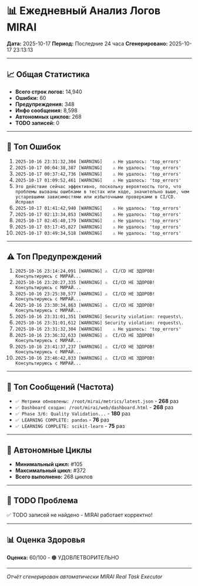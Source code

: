 # 📊 Ежедневный Анализ Логов MIRAI

**Дата:** 2025-10-17
**Период:** Последние 24 часа
**Сгенерировано:** 2025-10-17 23:13:13

---

## 📈 Общая Статистика

- **Всего строк логов:** 14,940
- **Ошибки:** 60
- **Предупреждения:** 348
- **Инфо сообщения:** 8,598
- **Автономных циклов:** 268
- **TODO записей:** 0

---

## 🔴 Топ Ошибок

1. `2025-10-16 23:31:32,304 [WARNING]    ⚠️ Не удалось: 'top_errors'`
2. `2025-10-17 00:04:38,387 [WARNING]    ⚠️ Не удалось: 'top_errors'`
3. `2025-10-17 00:37:42,736 [WARNING]    ⚠️ Не удалось: 'top_errors'`
4. `2025-10-17 01:09:52,461 [WARNING]    ⚠️ Не удалось: 'top_errors'`
5. `Это действие сейчас эффективно, поскольку вероятность того, что проблемы вызваны ошибками в тестах или коде, значительно выше, чем устаревшими зависимостями или избыточными проверками в CI/CD. Исправл`
6. `2025-10-17 01:41:42,940 [WARNING]    ⚠️ Не удалось: 'top_errors'`
7. `2025-10-17 02:13:34,853 [WARNING]    ⚠️ Не удалось: 'top_errors'`
8. `2025-10-17 02:45:40,179 [WARNING]    ⚠️ Не удалось: 'top_errors'`
9. `2025-10-17 03:17:45,827 [WARNING]    ⚠️ Не удалось: 'top_errors'`
10. `2025-10-17 03:49:34,518 [WARNING]    ⚠️ Не удалось: 'top_errors'`

---

## ⚠️ Топ Предупреждений

1. `2025-10-16 23:14:24,091 [WARNING] ⚠️  CI/CD НЕ ЗДОРОВ! Консультируюсь с МИРАЙ...`
2. `2025-10-16 23:20:27,335 [WARNING] ⚠️  CI/CD НЕ ЗДОРОВ! Консультируюсь с МИРАЙ...`
3. `2025-10-16 23:25:30,577 [WARNING] ⚠️  CI/CD НЕ ЗДОРОВ! Консультируюсь с МИРАЙ...`
4. `2025-10-16 23:30:34,863 [WARNING] ⚠️  CI/CD НЕ ЗДОРОВ! Консультируюсь с МИРАЙ...`
5. `2025-10-16 23:31:01,351 [WARNING] Security violation: requests\.`
6. `2025-10-16 23:31:01,612 [WARNING] Security violation: requests\.`
7. `2025-10-16 23:31:32,304 [WARNING]    ⚠️ Не удалось: 'top_errors'`
8. `2025-10-16 23:36:32,633 [WARNING] ⚠️  CI/CD НЕ ЗДОРОВ! Консультируюсь с МИРАЙ...`
9. `2025-10-16 23:41:37,237 [WARNING] ⚠️  CI/CD НЕ ЗДОРОВ! Консультируюсь с МИРАЙ...`
10. `2025-10-16 23:46:42,833 [WARNING] ⚠️  CI/CD НЕ ЗДОРОВ! Консультируюсь с МИРАЙ...`

---

## 💬 Топ Сообщений (Частота)

- `✅ Метрики обновлены: /root/mirai/metrics/latest.json` - **268** раз
- `✅ Dashboard создан: /root/mirai/web/dashboard.html` - **268** раз
- `✅ Phase 3/6: Quality Validation...` - **180** раз
- `✅ LEARNING COMPLETE: pandas` - **76** раз
- `✅ LEARNING COMPLETE: scikit-learn` - **75** раз

---

## 🔄 Автономные Циклы

- **Минимальный цикл:** #105
- **Максимальный цикл:** #372
- **Всего выполнено:** 268 циклов

---

## 🚨 TODO Проблема

✅ TODO записей не найдено - MIRAI работает корректно!

---

## 📊 Оценка Здоровья

**Оценка:** 60/100 - 🟠 УДОВЛЕТВОРИТЕЛЬНО

---

*Отчёт сгенерирован автоматически MIRAI Real Task Executor*
